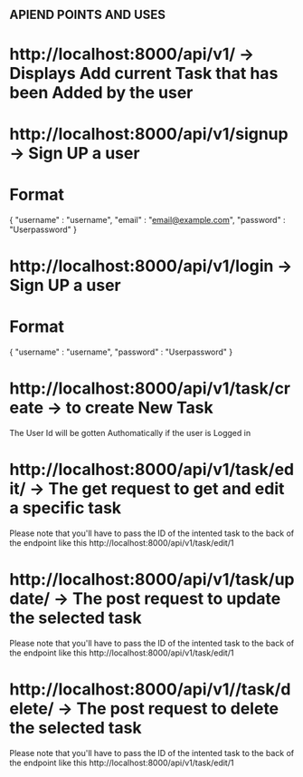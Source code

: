 ## APIEND POINTS AND USES

# http://localhost:8000/api/v1/ -> Displays Add current Task that has been Added by the user

# http://localhost:8000/api/v1/signup -> Sign UP a user

# Format

{
"username" : "username",
"email" : "email@example.com",
"password" : "Userpassword"
}

# http://localhost:8000/api/v1/login -> Sign UP a user

# Format

{
"username" : "username",
"password" : "Userpassword"
}

# http://localhost:8000/api/v1/task/create -> to create New Task

The User Id will be gotten Authomatically if the user is Logged in

# http://localhost:8000/api/v1/task/edit/ -> The get request to get and edit a specific task

Please note that you'll have to pass the ID of the intented task to the back of the endpoint like this http://localhost:8000/api/v1/task/edit/1

# http://localhost:8000/api/v1/task/update/ -> The post request to update the selected task

Please note that you'll have to pass the ID of the intented task to the back of the endpoint like this http://localhost:8000/api/v1/task/edit/1

# http://localhost:8000/api/v1//task/delete/ -> The post request to delete the selected task

Please note that you'll have to pass the ID of the intented task to the back of the endpoint like this http://localhost:8000/api/v1/task/edit/1
